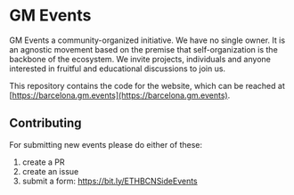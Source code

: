 # GM Events 

GM Events a community-organized initiative. We have no single
owner. It is an agnostic movement based on the premise that self-organization
is the backbone of the ecosystem. We invite projects, individuals and anyone
interested in fruitful and educational discussions to join us.

This repository contains the code for the website, which can be reached at
[https://barcelona.gm.events](https://barcelona.gm.events).

## Contributing
For submitting new events please do either of these:
1) create a PR 
2) create an issue 
3) submit a form: https://bit.ly/ETHBCNSideEvents